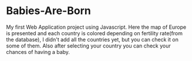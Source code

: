 # Babies-Are-Born
My first Web Application project using Javascript.
Here the map of Europe is presented and each country is colored depending on fertility rate(from the database), 
I didn't add all the countries yet, but you can check it on some of them.
Also after selecting your country you can check your chances of having a baby.

